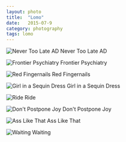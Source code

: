 ```yaml
---
layout: photo
title:  "Lomo"
date:   2015-07-9
category: photography
tags: lomo
---
```


![Never Too Late AD](https://googledrive.com/host/0B9DL4N779pZbfk9fTnB6Z1M2cFVTRnJSUjJqZHBLVWxRRVQ2TEU5djVWYXBpcGJXT2JkMFU/never-too-late-ad.jpg)
Never Too Late AD

![Frontier Psychiatry](https://googledrive.com/host/0B9DL4N779pZbfk9fTnB6Z1M2cFVTRnJSUjJqZHBLVWxRRVQ2TEU5djVWYXBpcGJXT2JkMFU/frontier-psychiatry.jpg)
Frontier Psychiatry

![Red Fingernails](https://googledrive.com/host/0B9DL4N779pZbfk9fTnB6Z1M2cFVTRnJSUjJqZHBLVWxRRVQ2TEU5djVWYXBpcGJXT2JkMFU/red-fingernails.jpg)
Red Fingernails

![Girl in a Sequin Dress](https://googledrive.com/host/0B9DL4N779pZbfk9fTnB6Z1M2cFVTRnJSUjJqZHBLVWxRRVQ2TEU5djVWYXBpcGJXT2JkMFU/girl-in-a-sequin-dress.jpg)
Girl in a Sequin Dress

![Ride](https://googledrive.com/host/0B9DL4N779pZbfk9fTnB6Z1M2cFVTRnJSUjJqZHBLVWxRRVQ2TEU5djVWYXBpcGJXT2JkMFU/ride.jpg)
Ride

![Don't Postpone Joy](https://googledrive.com/host/0B9DL4N779pZbfk9fTnB6Z1M2cFVTRnJSUjJqZHBLVWxRRVQ2TEU5djVWYXBpcGJXT2JkMFU/dont-postpone-joy.jpg)
Don't Postpone Joy

![Ass Like That](https://googledrive.com/host/0B9DL4N779pZbfk9fTnB6Z1M2cFVTRnJSUjJqZHBLVWxRRVQ2TEU5djVWYXBpcGJXT2JkMFU/ass-like-that.jpg)
Ass Like That

![Waiting](https://googledrive.com/host/0B9DL4N779pZbfk9fTnB6Z1M2cFVTRnJSUjJqZHBLVWxRRVQ2TEU5djVWYXBpcGJXT2JkMFU/waiting.jpg)
Waiting
